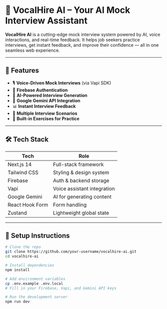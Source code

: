 # 🎤 VocalHire AI – Your AI Mock Interview Assistant

**VocalHire AI** is a cutting-edge mock interview system powered by AI, voice interactions, and real-time feedback. It helps job seekers practice interviews, get instant feedback, and improve their confidence — all in one seamless web experience.

---

## 🚀 Features

- 🎙️ **Voice-Driven Mock Interviews** (via Vapi SDK)
- 🔐 **Firebase Authentication**
- 📄 **AI-Powered Interview Generation**
- 🧠 **Google Gemini API Integration**
- 📊 **Instant Interview Feedback**
- 🔁 **Multiple Interview Scenarios**
- 🧪 **Built-in Exercises for Practice**

---

## 🛠️ Tech Stack

| Tech              | Role                          |
|------------------|-------------------------------|
| Next.js 14       | Full-stack framework          |
| Tailwind CSS     | Styling & design system       |
| Firebase         | Auth & backend storage        |
| Vapi             | Voice assistant integration   |
| Google Gemini    | AI for generating content     |
| React Hook Form  | Form handling                 |
| Zustand          | Lightweight global state      |

---

## 🔧 Setup Instructions

```bash
# Clone the repo
git clone https://github.com/your-username/vocalhire-ai.git
cd vocalhire-ai

# Install dependencies
npm install

# Add environment variables
cp .env.example .env.local
# Fill in your Firebase, Vapi, and Gemini API keys

# Run the development server
npm run dev
